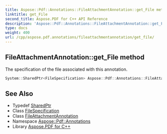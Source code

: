 ```yaml
---
title: Aspose::Pdf::Annotations::FileAttachmentAnnotation::get_File method
linktitle: get_File
second_title: Aspose.PDF for C++ API Reference
description: 'Aspose::Pdf::Annotations::FileAttachmentAnnotation::get_File method. The specification of the file associated with this annotation in C++.'
type: docs
weight: 400
url: /cpp/aspose.pdf.annotations/fileattachmentannotation/get_file/
---
```

## FileAttachmentAnnotation::get_File method


The specification of the file associated with this annotation.

```cpp
System::SharedPtr<FileSpecification> Aspose::Pdf::Annotations::FileAttachmentAnnotation::get_File() const
```

## See Also

* Typedef [SharedPtr](../../../system/sharedptr/)
* Class [FileSpecification](../../../aspose.pdf/filespecification/)
* Class [FileAttachmentAnnotation](../)
* Namespace [Aspose::Pdf::Annotations](../../)
* Library [Aspose.PDF for C++](../../../)
